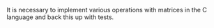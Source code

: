 It is necessary to implement various operations with matrices in the C language and back this up with tests.